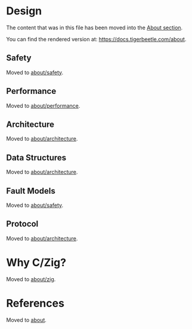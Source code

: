 # Design

The content that was in this file has been moved into the [About section](./about/README.md).

You can find the rendered version at: <https://docs.tigerbeetle.com/about>.

## Safety

Moved to [about/safety](./about/safety.md).

## Performance

Moved to [about/performance](./about/performance.md).

## Architecture

Moved to [about/architecture](./about/architecture.md).

## Data Structures

Moved to [about/architecture](./about/architecture.md#data-structures).

## Fault Models

Moved to [about/safety](./about/safety.md#fault-models).

## Protocol

Moved to [about/architecture](./about/architecture.md#protocol).

# Why C/Zig?

Moved to [about/zig](./about/zig.md).

# References

Moved to [about](./about/README.md#references).
